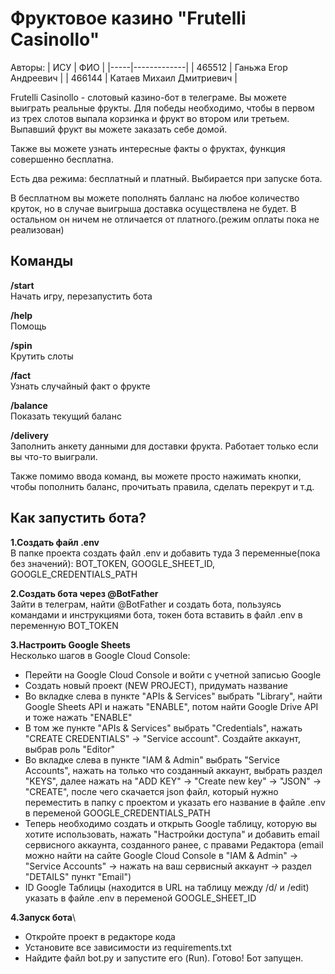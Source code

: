 # Фруктовое казино **"Frutelli Casinollo"**
Авторы: 
| ИСУ | ФИО | 
|-----|-------------|
| 465512 | Ганьжа Егор Андреевич   |
| 466144 | Катаев Михаил Дмитриевич |

Frutelli Casinollo - слотовый казино-бот в телеграме. Вы можете выиграть реальные фрукты. Для победы необходимо, чтобы в первом из трех слотов выпала корзинка и фрукт во втором или третьем. Выпавший фрукт вы можете заказать себе домой.

Также вы можете узнать интересные факты о фруктах, функция совершенно бесплатна.

Есть два режима: бесплатный и платный. Выбирается при запуске бота.

В бесплатном вы можете пополнять балланс на любое количество круток, но в случае выигрыша доставка осуществлена не будет. В остальном он ничем не отличается от платного.(режим оплаты пока не реализован)


## Команды

**/start**\
Начать игру, перезапустить бота

**/help**\
Помощь

**/spin**\
Крутить слоты

**/fact**\
Узнать случайный факт о фрукте

**/balance**\
Показать текущий баланс

**/delivery**\
Заполнить анкету данными для доставки фрукта. Работает только если вы что-то выиграли.

Также помимо ввода команд, вы можете просто нажимать кнопки, чтобы пополнить баланс, прочитьать правила, сделать перекрут и т.д.

## Как запустить бота?

**1.Создать файл .env**\
В папке проекта создать файл .env и добавить туда 3 переменные(пока без значений): BOT_TOKEN, GOOGLE_SHEET_ID, GOOGLE_CREDENTIALS_PATH

**2.Создать бота через @BotFather**\
Зайти в телеграм, найти @BotFather и создать бота, пользуясь командами и инструкциями бота, токен бота вставить в файл .env в переменную BOT_TOKEN

**3.Настроить Google Sheets**\
Несколько шагов в Google Cloud Console:

- Перейти на Google Cloud Console и войти с учетной записью Google
- Создать новый проект (NEW PROJECT), придумать название
- Во вкладке слева в пункте "APIs & Services" выбрать "Library", найти Google Sheets API и нажать "ENABLE", потом найти Google Drive API и тоже нажать "ENABLE"
- В том же пункте "APIs & Services" выбрать "Credentials", нажать "CREATE CREDENTIALS" -> "Service account". Создайте аккаунт, выбрав роль "Editor"
- Во вкладке слева в пункте "IAM & Admin" выбрать "Service Accounts", нажать на только что созданный аккаунт, выбрать раздел "KEYS", далее нажать на "ADD KEY" -> "Create new key" -> "JSON" -> "CREATE", после чего скачается json файл, который нужно переместить в папку с проектом и указать его название в файле .env в переменой GOOGLE_CREDENTIALS_PATH
- Теперь необходимо создать и открыть Google таблицу, которую вы хотите использовать, нажать "Настройки доступа" и добавить email сервисного аккаунта, созданного ранее, с правами Редактора (email можно найти на сайте Google Cloud Console в "IAM & Admin" -> "Service Accounts" -> нажать на ваш сервисный аккаунт -> раздел "DETAILS" пункт "Email")
- ID Google Таблицы (находится в URL на таблицу между /d/ и /edit) указать в файле .env в переменой GOOGLE_SHEET_ID

**4.Запуск бота**\
- Откройте проект в редакторе кода
- Установите все зависимости из requirements.txt
- Найдите файл bot.py и запустите его (Run).
Готово! Бот запущен.